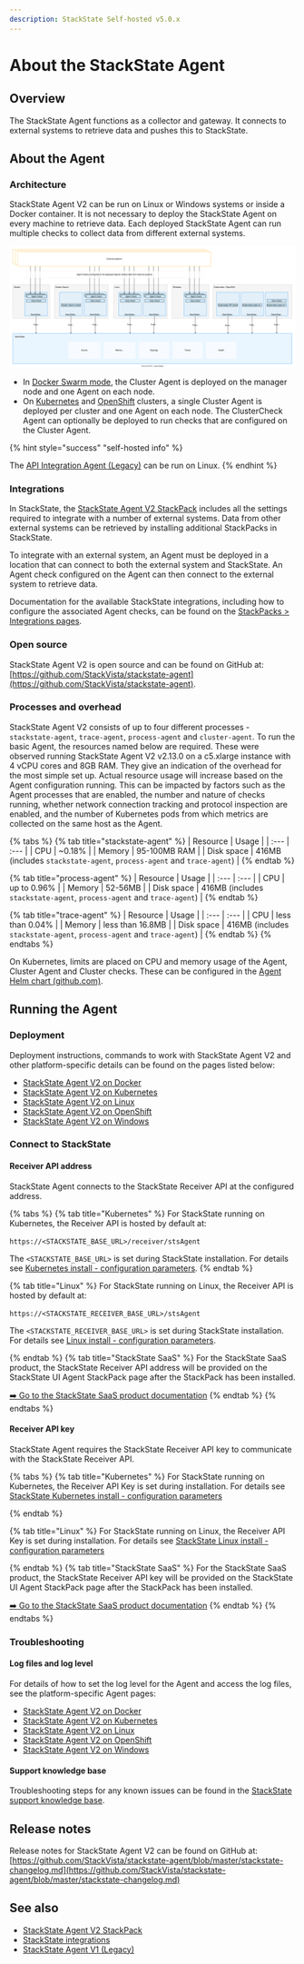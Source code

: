 ```yaml
---
description: StackState Self-hosted v5.0.x 
---
```


# About the StackState Agent

## Overview

The StackState Agent functions as a collector and gateway. It connects to external systems to retrieve data and pushes this to StackState.

## About the Agent

### Architecture

StackState Agent V2 can be run on Linux or Windows systems or inside a Docker container. It is not necessary to deploy the StackState Agent on every machine to retrieve data. Each deployed StackState Agent can run multiple checks to collect data from different external systems.

![StackState Agent architecture](../../.gitbook/assets/stackstate-agent.svg)

* In [Docker Swarm mode](docker.md#docker-swarm-mode), the Cluster Agent is deployed on the manager node and one Agent on each node.
* On [Kubernetes](kubernetes.md) and [OpenShift](openshift.md) clusters, a single Cluster Agent is deployed per cluster and one Agent on each node. The ClusterCheck Agent can optionally be deployed to run checks that are configured on the Cluster Agent.

{% hint style="success" "self-hosted info" %}

The [API Integration Agent \(Legacy\)](agent-v1.md) can be run on Linux.
{% endhint %}

### Integrations

In StackState, the [StackState Agent V2 StackPack](../../stackpacks/integrations/agent.md) includes all the settings required to integrate with a number of external systems. Data from other external systems can be retrieved by installing additional StackPacks in StackState.

To integrate with an external system, an Agent must be deployed in a location that can connect to both the external system and StackState. An Agent check configured on the Agent can then connect to the external system to retrieve data.

Documentation for the available StackState integrations, including how to configure the associated Agent checks, can be found on the [StackPacks &gt; Integrations pages](../../stackpacks/integrations/).

### Open source

StackState Agent V2 is open source and can be found on GitHub at: [https://github.com/StackVista/stackstate-agent](https://github.com/StackVista/stackstate-agent).

### Processes and overhead

StackState Agent V2 consists of up to four different processes - `stackstate-agent`, `trace-agent`, `process-agent` and `cluster-agent`. To run the basic Agent, the resources named below are required. These were observed running StackState Agent V2 v2.13.0 on a c5.xlarge instance with 4 vCPU cores and 8GB RAM. They give an indication of the overhead for the most simple set up. Actual resource usage will increase based on the Agent configuration running. This can be impacted by factors such as the Agent processes that are enabled, the number and nature of checks running, whether network connection tracking and protocol inspection are enabled, and the number of Kubernetes pods from which metrics are collected on the same host as the Agent.

{% tabs %}
{% tab title="stackstate-agent" %}
| Resource | Usage |
| :--- | :--- |
| CPU | ~0.18% |
| Memory | 95-100MB RAM |
| Disk space | 416MB \(includes `stackstate-agent`, `process-agent` and `trace-agent`\) |
{% endtab %}

{% tab title="process-agent" %}
| Resource | Usage |
| :--- | :--- |
| CPU | up to 0.96% |
| Memory | 52-56MB |
| Disk space | 416MB \(includes `stackstate-agent`, `process-agent` and `trace-agent`\) |
{% endtab %}

{% tab title="trace-agent" %}
| Resource | Usage |
| :--- | :--- |
| CPU | less than 0.04% |
| Memory | less than 16.8MB |
| Disk space | 416MB \(includes `stackstate-agent`, `process-agent` and `trace-agent`\) |
{% endtab %}
{% endtabs %}

On Kubernetes, limits are placed on CPU and memory usage of the Agent, Cluster Agent and Cluster checks. These can be configured in the [Agent Helm chart \(github.com\)](https://github.com/StackVista/helm-charts/tree/master/stable/cluster-agent).

## Running the Agent

### Deployment

Deployment instructions, commands to work with StackState Agent V2 and other platform-specific details can be found on the pages listed below:

* [StackState Agent V2 on Docker](docker.md)
* [StackState Agent V2 on Kubernetes](kubernetes.md)
* [StackState Agent V2 on Linux](linux.md)
* [StackState Agent V2 on OpenShift](openshift.md)
* [StackState Agent V2 on Windows](windows.md)

### Connect to StackState

#### Receiver API address

StackState Agent connects to the StackState Receiver API at the configured address.

{% tabs %}[](http://not.a.link "StackState Self-Hosted only")
{% tab title="Kubernetes" %}[](http://not.a.link "StackState Self-Hosted only")
For StackState running on Kubernetes, the Receiver API is hosted by default at:[](http://not.a.link "StackState Self-Hosted only")

`https://<STACKSTATE_BASE_URL>/receiver/stsAgent`[](http://not.a.link "StackState Self-Hosted only")

The `<STACKSTATE_BASE_URL>` is set during StackState installation. For details see [Kubernetes install - configuration parameters](../../setup/install-stackstate/kubernetes_install/install_stackstate.md#generate-valuesyaml "StackState Self-Hosted only").
{% endtab %}[](http://not.a.link "StackState Self-Hosted only")

{% tab title="Linux" %}[](http://not.a.link "StackState Self-Hosted only")
For StackState running on Linux, the Receiver API is hosted by default at:[](http://not.a.link "StackState Self-Hosted only")

`https://<STACKSTATE_RECEIVER_BASE_URL>/stsAgent`[](http://not.a.link "StackState Self-Hosted only")

The `<STACKSTATE_RECEIVER_BASE_URL>` is set during StackState installation. For details see [Linux install - configuration parameters](../../setup/install-stackstate/linux_install/install_stackstate.md#configuration-options-required-during-install "StackState Self-Hosted only").

{% endtab %}[](http://not.a.link "StackState Self-Hosted only")
{% tab title="StackState SaaS" %}[](http://not.a.link "StackState Self-Hosted only")
For the StackState SaaS product, the StackState Receiver API address will be provided on the StackState UI Agent StackPack page after the StackPack has been installed.

[➡️ Go to the StackState SaaS product documentation](https://docs.stackstate.com/v/stackstate-saas/ "StackState Self-Hosted only")
{% endtab %}[](http://not.a.link "StackState Self-Hosted only")
{% endtabs %}[](http://not.a.link "StackState Self-Hosted only")

#### Receiver API key

StackState Agent requires the StackState Receiver API key to communicate with the StackState Receiver API.

{% tabs %}[](http://not.a.link "StackState Self-Hosted only")
{% tab title="Kubernetes" %}[](http://not.a.link "StackState Self-Hosted only")
For StackState running on Kubernetes, the Receiver API Key is set during installation. For details see [StackState Kubernetes install - configuration parameters](../install-stackstate/kubernetes_install/install_stackstate.md#generate-values-yaml "StackState Self-Hosted only")

{% endtab %}[](http://not.a.link "StackState Self-Hosted only")

{% tab title="Linux" %}[](http://not.a.link "StackState Self-Hosted only")
For StackState running on Linux, the Receiver API Key is set during installation. For details see [StackState Linux install - configuration parameters](../install-stackstate/linux_install/install_stackstate.md#configuration-options-required-during-install "StackState Self-Hosted only") 

{% endtab %}[](http://not.a.link "StackState Self-Hosted only")
{% tab title="StackState SaaS" %}[](http://not.a.link "StackState Self-Hosted only")
For the StackState SaaS product, the StackState Receiver API key will be provided on the StackState UI Agent StackPack page after the StackPack has been installed.

[➡️ Go to the StackState SaaS product documentation](https://docs.stackstate.com/v/stackstate-saas/ "StackState Self-Hosted only")
{% endtab %}[](http://not.a.link "StackState Self-Hosted only")
{% endtabs %}[](http://not.a.link "StackState Self-Hosted only")

### Troubleshooting

#### Log files and log level

For details of how to set the log level for the Agent and access the log files, see the platform-specific Agent pages:

* [StackState Agent V2 on Docker](docker.md#troubleshooting)
* [StackState Agent V2 on Kubernetes](kubernetes.md#troubleshooting)
* [StackState Agent V2 on Linux](linux.md#troubleshooting)
* [StackState Agent V2 on OpenShift](openshift.md#troubleshooting)
* [StackState Agent V2 on Windows](windows.md#troubleshooting)

#### Support knowledge base

Troubleshooting steps for any known issues can be found in the [StackState support knowledge base](https://support.stackstate.com/hc/en-us/search?category=360002777619&filter_by=knowledge_base&query=agent).


## Release notes

Release notes for StackState Agent V2 can be found on GitHub at: [https://github.com/StackVista/stackstate-agent/blob/master/stackstate-changelog.md](https://github.com/StackVista/stackstate-agent/blob/master/stackstate-changelog.md)

## See also

* [StackState Agent V2 StackPack](../../stackpacks/integrations/agent.md)
* [StackState integrations](../../stackpacks/integrations/)
* [StackState Agent V1 \(Legacy\)](agent-v1.md "StackState Self-Hosted only")
